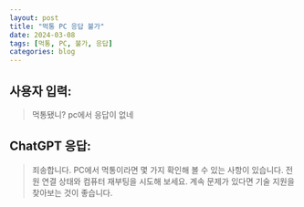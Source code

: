 ```yaml
---
layout: post
title: "먹통 PC 응답 불가"
date: 2024-03-08
tags: [먹통, PC, 불가, 응답]
categories: blog
---
```


## 사용자 입력:
> 먹통됐니? pc에서 응답이 없네

## ChatGPT 응답:
> 죄송합니다. PC에서 먹통이라면 몇 가지 확인해 볼 수 있는 사항이 있습니다. 전원 연결 상태와 컴퓨터 재부팅을 시도해 보세요. 계속 문제가 있다면 기술 지원을 찾아보는 것이 좋습니다.

